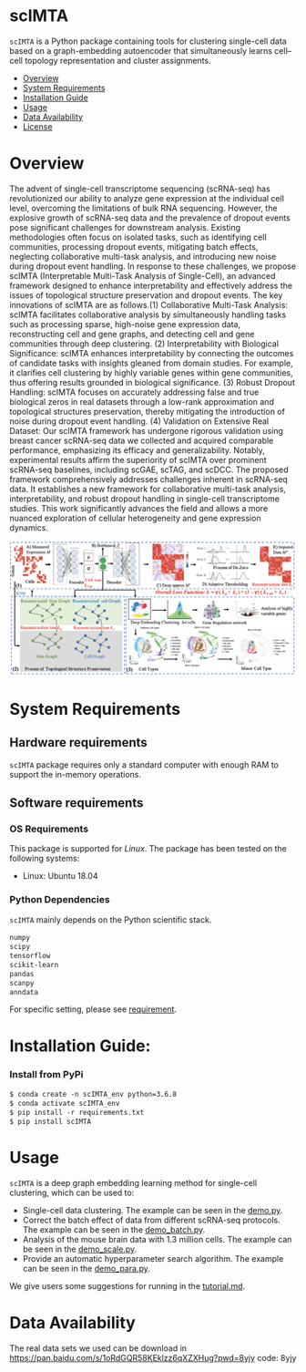 # scIMTA
`scIMTA` is a Python package containing tools for clustering single-cell data based on a graph-embedding autoencoder that simultaneously learns cell–cell topology representation and cluster assignments.

- [Overview](#overview)
- [System Requirements](#system-requirements)
- [Installation Guide](#installation-guide)
- [Usage](#Usage)
- [Data Availability](#data-availability)
- [License](#license)


# Overview
The advent of single-cell transcriptome sequencing (scRNA-seq) has revolutionized our ability to analyze gene expression at the individual cell level, overcoming the limitations of bulk RNA sequencing. However, the explosive growth of scRNA-seq data and the prevalence of dropout events pose significant challenges for downstream analysis. Existing methodologies often focus on isolated tasks, such as identifying cell communities, processing dropout events, mitigating batch effects, neglecting collaborative multi-task analysis, and introducing new noise during dropout event handling. In response to these challenges, we propose scIMTA (Interpretable Multi-Task Analysis of Single-Cell), an advanced framework designed to enhance interpretability and effectively address the issues of topological structure preservation and dropout events. The key innovations of scIMTA are as follows.(1) Collaborative Multi-Task Analysis: scIMTA facilitates collaborative analysis by simultaneously handling tasks such as processing sparse, high-noise gene expression data, reconstructing cell and gene graphs, and detecting cell and gene communities through deep clustering. (2) Interpretability with Biological Significance: scIMTA enhances interpretability by connecting the outcomes of candidate tasks with insights gleaned from domain studies. For example, it clarifies cell clustering by highly variable genes within gene communities, thus offering results grounded in biological significance. (3) Robust Dropout Handling: scIMTA focuses on accurately addressing false and true biological zeros in real datasets through a low-rank approximation and topological structures preservation, thereby mitigating the introduction of noise during dropout event handling. (4) Validation on Extensive Real Dataset: Our scIMTA framework has undergone rigorous validation using breast cancer scRNA-seq data we collected and acquired comparable performance, emphasizing its efficacy and generalizability. Notably, experimental results affirm the superiority of scIMTA over prominent scRNA-seq baselines, including scGAE, scTAG, and scDCC. The proposed framework comprehensively addresses challenges inherent in scRNA-seq data. It establishes a new framework for collaborative multi-task analysis, interpretability, and robust dropout handling in single-cell transcriptome studies. This work significantly advances the field and allows a more nuanced exploration of cellular heterogeneity and gene expression dynamics.


![1664254559(1)](flowchart.jpg)

# System Requirements
## Hardware requirements
`scIMTA` package requires only a standard computer with enough RAM to support the in-memory operations.

## Software requirements
### OS Requirements
This package is supported for *Linux*. The package has been tested on the following systems:
+ Linux: Ubuntu 18.04

### Python Dependencies
`scIMTA` mainly depends on the Python scientific stack.
```
numpy
scipy
tensorflow
scikit-learn
pandas
scanpy
anndata
```
For specific setting, please see <a href="https://github.com/ShengPengYu/scIMTA/blob/master/requirements.txt">requirement</a>.

# Installation Guide:

### Install from PyPi

```
$ conda create -n scIMTA_env python=3.6.8
$ conda activate scIMTA_env
$ pip install -r requirements.txt
$ pip install scIMTA
```

# Usage
`scIMTA` is a deep graph embedding learning method for single-cell clustering, which can be used to:
+ Single-cell data clustering. The example can be seen in the <a href="https://github.com/ShengPengYu/scIMTA/blob/master/tutorial/demo.py">demo.py</a>.
+ Correct the batch effect of data from different scRNA-seq protocols. The example can be seen in the <a href="https://github.com/ShengPengYu/scIMTA/blob/master/tutorial/demo_batch.py">demo_batch.py</a>.
+ Analysis of the mouse brain data with 1.3 million cells. The example can be seen in the <a href="https://github.com/ShengPengYu/scIMTA/blob/master/tutorial/demo_scale.py">demo_scale.py</a>.
+ Provide an automatic hyperparameter search algorithm. The example can be seen in the <a href="https://github.com/ShengPengYu/scIMTA/blob/master/tutorial/demo_para.py">demo_para.py</a>.

We give users some suggestions for running in the <a href="https://github.com/ShengPengYu/scIMTA/blob/master/tutorial/tutorial.md">tutorial.md</a>.


# Data Availability

The real data sets we used can be download in https://pan.baidu.com/s/1oRdGQR58KEklzz6qXZXHug?pwd=8yjy code: 8yjy 



